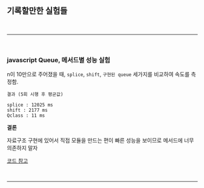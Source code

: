 ## 기록할만한 실험들

<br>

---

<br>

### javascript Queue, 메서드별 성능 실험

n이 10만으로 주어졌을 때, `splice`, `shift`, `구현된 queue` 세가지를 비교하여 속도를 측정함.

```
결과 (5회 시행 후 평균값)

splice : 12025 ms
shift : 2177 ms
Qclass : 11 ms
```

**결론**

자료구조 구현에 있어서 직접 모듈을 만드는 편이 빠른 성능을 보이므로 메서드에 너무 의존하지 말자

[코드 참고](./queue.js)

<br>

---

<br>
